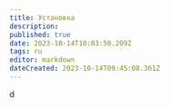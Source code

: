 ```yaml
---
title: Установка
description: 
published: true
date: 2023-10-14T10:03:50.209Z
tags: ru
editor: markdown
dateCreated: 2023-10-14T09:45:08.361Z
---
```


d